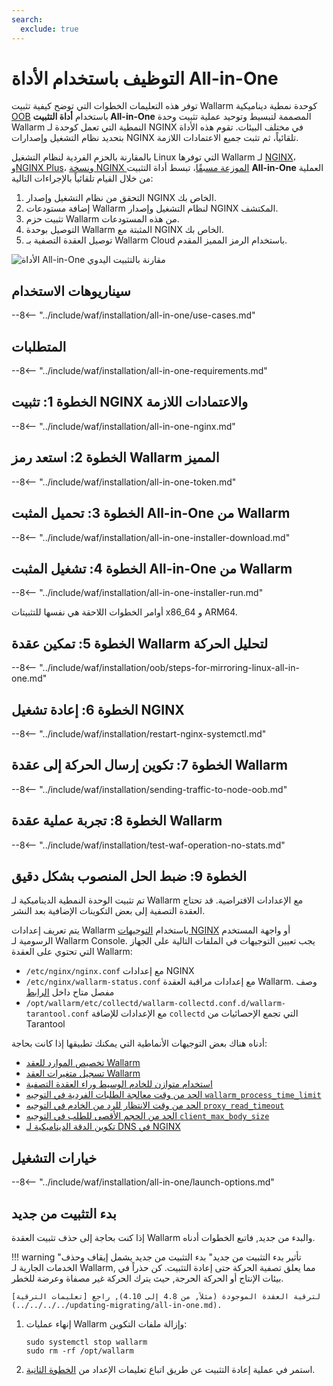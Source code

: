 ```yaml
---
search:
  exclude: true
---
```


[img-wl-console-users]:             ../../../../images/check-user-no-2fa.png
[wallarm-status-instr]:             ../../../../admin-en/configure-statistics-service.md
[memory-instr]:                     ../../../../admin-en/configuration-guides/allocate-resources-for-node.md
[waf-directives-instr]:             ../../../../admin-en/configure-parameters-en.md
[ptrav-attack-docs]:                ../../../../attacks-vulns-list.md#path-traversal
[attacks-in-ui-image]:           ../../../../images/admin-guides/test-attacks-quickstart.png
[waf-mode-instr]:                   ../../../../admin-en/configure-wallarm-mode.md
[logging-instr]:                    ../../../../admin-en/configure-logging.md
[proxy-balancer-instr]:             ../../../../admin-en/using-proxy-or-balancer-en.md
[process-time-limit-instr]:         ../../../../admin-en/configure-parameters-en.md#wallarm_process_time_limit
[configure-proxy-balancer-instr]:   ../../../../admin-en/configuration-guides/access-to-wallarm-api-via-proxy.md
[update-instr]:                     ../../../../updating-migrating/nginx-modules.md
[install-postanalytics-docs]:        ../../../../../admin-en/installation-postanalytics-en/
[dynamic-dns-resolution-nginx]:     ../../../../admin-en/configure-dynamic-dns-resolution-nginx.md
[waf-mode-recommendations]:          ../../../../about-wallarm/deployment-best-practices.md#follow-recommended-onboarding-steps
[ip-lists-docs]:                    ../../../../user-guides/ip-lists/overview.md
[versioning-policy]:                ../../../../updating-migrating/versioning-policy.md#version-list
[install-postanalytics-instr]:      ../../../../admin-en/installation-postanalytics-en.md
[waf-installation-instr-latest]:     /installation/nginx/dynamic-module/
[img-node-with-several-instances]:  ../../../../images/user-guides/nodes/wallarm-node-with-two-instances.png
[img-create-wallarm-node]:      ../../../../images/user-guides/nodes/create-cloud-node.png
[nginx-custom]:                 ../../../../faq/nginx-compatibility.md#is-wallarm-filtering-node-compatible-with-the-custom-build-of-nginx
[node-token]:                       ../../../../quickstart.md#deploy-the-wallarm-filtering-node
[api-token]:                        ../../../../user-guides/settings/api-tokens.md
[platform]:                         ../../../supported-deployment-options.md
[img-grouped-nodes]:                ../../../../images/user-guides/nodes/grouped-nodes.png
[wallarm-token-types]:              ../../../../user-guides/nodes/nodes.md#api-and-node-tokens-for-node-creation
[ip-lists-docs]:                    ../../../../user-guides/ip-lists/overview.md
[oob-advantages-limitations]:       ../../../oob/overview.md#advantages-and-limitations
[web-server-mirroring-examples]:    ../../../oob/web-server-mirroring/overview.md#examples-of-web-server-configuration-for-traffic-mirroring
[download-aio-step]:                #step-3-download-all-in-one-wallarm-installer
[enable-traffic-analysis-step]:     #step-5-enable-wallarm-node-to-analyze-traffic
[restart-nginx-step]:               #step-6-restart-nginx
[separate-postanalytics-installation-aio]:  ../../../../admin-en/installation-postanalytics-en.md#all-in-one-automatic-installation
[threat-replay-testing-docs]:       ../../../../vulnerability-detection/threat-replay-testing/overview.md
[api-discovery-docs]:               ../../../../api-discovery/overview.md
[vuln-detection-docs]:              ../../../../about-wallarm/detecting-vulnerabilities.md
[masking-sensitive-data-rule]:      ../../../../user-guides/rules/sensitive-data-rule.md

# التوظيف باستخدام الأداة All-in-One

توفر هذه التعليمات الخطوات التي توضح كيفية تثبيت Wallarm كوحدة نمطية ديناميكية [OOB](../overview.md) باستخدام **أداة التثبيت All-in-One** المصممة لتبسيط وتوحيد عملية تثبيت وحدة Wallarm النمطية التي تعمل كوحدة لـ NGINX في مختلف البيئات. تقوم هذه الأداة بتحديد نظام التشغيل وإصدارات NGINX تلقائياً، ثم تثبت جميع الاعتمادات اللازمة.

بالمقارنة بالحزم الفردية لنظام التشغيل Linux التي توفرها Wallarm لـ [NGINX](nginx-stable.md)، و[NGINX Plus](nginx-plus.md)، و[نسخة NGINX الموزعة مسبقًا](nginx-distro.md)، تبسط أداة التثبيت **All-in-One** العملية من خلال القيام تلقائياً بالإجراءات التالية:

1. التحقق من نظام التشغيل وإصدار NGINX الخاص بك.
1. إضافة مستودعات Wallarm لنظام التشغيل وإصدار NGINX المكتشف.
1. تثبيت حزم Wallarm من هذه المستودعات.
1. التوصيل بوحدة Wallarm المثبتة مع NGINX الخاص بك.
1. توصيل العقدة التصفية بـ Wallarm Cloud باستخدام الرمز المميز المقدم.

![الأداة All-in-One مقارنة بالتثبيت اليدوي](../../../../images/installation-nginx-overview/manual-vs-all-in-one.png)

## سيناريوهات الاستخدام

--8<-- "../include/waf/installation/all-in-one/use-cases.md"

## المتطلبات

--8<-- "../include/waf/installation/all-in-one-requirements.md"

## الخطوة 1: تثبيت NGINX والاعتمادات اللازمة

--8<-- "../include/waf/installation/all-in-one-nginx.md"

## الخطوة 2: استعد رمز Wallarm المميز

--8<-- "../include/waf/installation/all-in-one-token.md"

## الخطوة 3: تحميل المثبت All-in-One من Wallarm

--8<-- "../include/waf/installation/all-in-one-installer-download.md"

## الخطوة 4: تشغيل المثبت All-in-One من Wallarm

--8<-- "../include/waf/installation/all-in-one-installer-run.md"

أوامر الخطوات اللاحقة هي نفسها للتثبيتات x86_64 و ARM64.

## الخطوة 5: تمكين عقدة Wallarm لتحليل الحركة

--8<-- "../include/waf/installation/oob/steps-for-mirroring-linux-all-in-one.md"

## الخطوة 6: إعادة تشغيل NGINX

--8<-- "../include/waf/installation/restart-nginx-systemctl.md"

## الخطوة 7: تكوين إرسال الحركة إلى عقدة Wallarm

--8<-- "../include/waf/installation/sending-traffic-to-node-oob.md"

## الخطوة 8: تجربة عملية عقدة Wallarm

--8<-- "../include/waf/installation/test-waf-operation-no-stats.md"

## الخطوة 9: ضبط الحل المنصوب بشكل دقيق

تم تثبيت الوحدة النمطية الديناميكية لـ Wallarm مع الإعدادات الافتراضية. قد تحتاج العقدة التصفية إلى بعض التكوينات الإضافية بعد النشر.

يتم تعريف إعدادات Wallarm باستخدام [التوجيهات NGINX](../../../../admin-en/configure-parameters-en.md) أو واجهة المستخدم الرسومية لـ Wallarm Console. يجب تعيين التوجيهات في الملفات التالية على الجهاز التي تحتوي على العقدة Wallarm:

* `/etc/nginx/nginx.conf` مع إعدادات NGINX
* `/etc/nginx/wallarm-status.conf` مع إعدادات مراقبة العقدة Wallarm. وصف مفصل متاح داخل [الرابط][wallarm-status-instr]
* `/opt/wallarm/etc/collectd/wallarm-collectd.conf.d/wallarm-tarantool.conf` مع الإعدادات للإضافة `collectd` التي تجمع الإحصائيات من Tarantool

أدناه هناك بعض التوجيهات الأنماطية التي يمكنك تطبيقها إذا كانت بحاجة:

* [تخصيص الموارد للعقد Wallarm][memory-instr]
* [تسجيل متغيرات العقد Wallarm][logging-instr]
* [استخدام متوازن للخادم الوسيط وراء العقدة التصفية][proxy-balancer-instr]
* [الحد من وقت معالجة الطلبات الفردية في التوجيه `wallarm_process_time_limit`][process-time-limit-instr]
* [الحد من وقت الانتظار للرد من الخادم في التوجيه `proxy_read_timeout`](https://nginx.org/en/docs/http/ngx_http_proxy_module.html#proxy_read_timeout)
* [الحد من الحجم الأقصى للطلب في التوجيه `client_max_body_size`](https://nginx.org/en/docs/http/ngx_http_core_module.html#client_max_body_size)
* [تكوين الدقة الديناميكية لـ DNS في NGINX][dynamic-dns-resolution-nginx]

## خيارات التشغيل

--8<-- "../include/waf/installation/all-in-one/launch-options.md"

## بدء التثبيت من جديد

إذا كنت بحاجة إلى حذف تثبيت العقدة Wallarm والبدء من جديد, فاتبع الخطوات أدناه.

!!! warning "تأثير بدء التثبيت من جديد"
    بدء التثبيت من جديد يشمل إيقاف وحذف الخدمات الجارية لـ Wallarm, مما يعلق تصفية الحركة حتى إعادة التثبيت. كن حذراً في بيئات الإنتاج أو الحركة الحرجة, حيث يترك الحركة غير مصفاة وعرضة للخطر.

    لترقية العقدة الموجودة (مثلاً, من 4.8 إلى 4.10), راجع [تعليمات الترقية](../../../../updating-migrating/all-in-one.md).

1. إنهاء عمليات Wallarm وإزالة ملفات التكوين:

    ```
    sudo systemctl stop wallarm
    sudo rm -rf /opt/wallarm
    ```
2. استمر في عملية إعادة التثبيت عن طريق اتباع تعليمات الإعداد من [الخطوة الثانية](#step-2-prepare-wallarm-token).